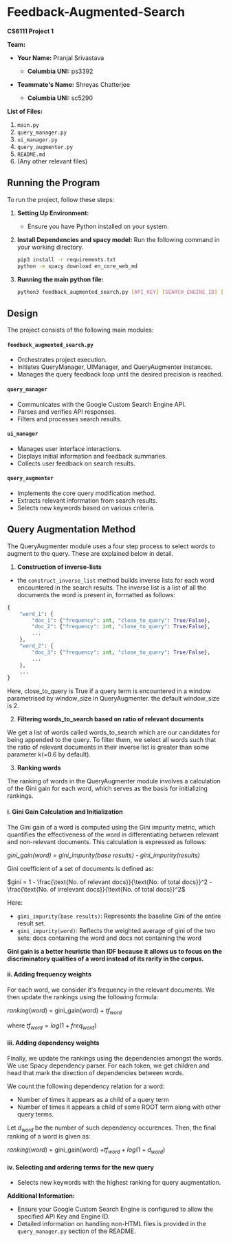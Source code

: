 # Feedback-Augmented-Search
**CS6111 Project 1**

**Team:**

- **Your Name:** Pranjal Srivastava
  - **Columbia UNI:** ps3392

- **Teammate's Name:** Shreyas Chatterjee
  - **Columbia UNI:** sc5290

**List of Files:**
1. `main.py`
2. `query_manager.py`
3. `ui_manager.py`
4. `query_augmenter.py`
5. `README.md`
6. (Any other relevant files)

## Running the Program

To run the project, follow these steps:

1. **Setting Up Environment:**
   - Ensure you have Python installed on your system.

2. **Install Dependencies and spacy model:**
   Run the following command in your working directory.
    ```bash
    pip3 install -r requirements.txt
    python -m spacy download en_core_web_md

3. **Running the main python file:**
    ```bash
    python3 feedback_augmented_search.py [API_KEY] [SEARCH_ENGINE_ID] [TARGET_PRECISION] [INITIAL_QUERY]


## Design

The project consists of the following main modules:

#### `feedback_augmented_search.py`

- Orchestrates project execution.
- Initiates QueryManager, UIManager, and QueryAugmenter instances.
- Manages the query feedback loop until the desired precision is reached.

#### `query_manager`

- Communicates with the Google Custom Search Engine API.
- Parses and verifies API responses.
- Filters and processes search results.

#### `ui_manager`

- Manages user interface interactions.
- Displays initial information and feedback summaries.
- Collects user feedback on search results.

#### `query_augmenter`

- Implements the core query modification method.
- Extracts relevant information from search results.
- Selects new keywords based on various criteria.


## Query Augmentation Method

The QueryAugmenter module uses a four step process to select words to augment to the query. These are explained below in detail.

1. **Construction of inverse-lists**
-  the `construct_inverse_list` method builds inverse lists for each word encountered in the search results. The inverse list is a list of all the documents the word is present in, formatted as follows:

```python
{
    "word_1": {
        "doc_1": {"frequency": int, "close_to_query": True/False},
        "doc_2": {"frequency": int, "close_to_query": True/False},
        ...
    },
    "word_2": {
        "doc_3": {"frequency": int, "close_to_query": True/False},
        ...
    },
    ...
}
```
Here, close_to_query is True if a query term is encountered in a window parametrised by window_size in QueryAugmenter. the default window_size is 2.

2. **Filtering words_to_search based on ratio of relevant documents**

We get a list of words called words_to_search which are our candidates for being appended to the query. To filter them, we select all words such that the ratio of relevant documents in their inverse list is greater than some parameter k(=0.6 by default).

3. **Ranking words**

The ranking of words in the QueryAugmenter module involves a calculation of the Gini gain for each word, which serves as the basis for initializing rankings.

#### i. Gini Gain Calculation and Initialization

The Gini gain of a word is computed using the Gini impurity metric, which quantifies the effectiveness of the word in differentiating between relevant and non-relevant documents. This calculation is expressed as follows:

*gini_gain(word) = gini_impurity(base results) - gini_impurity(results)*

Gini coefficient of a set of documents is defined as: 

$gini = 1 - \frac{\text{No. of relevant docs}}{\text{No. of total docs}}^2 - \frac{\text{No. of irrelevant docs}}{\text{No. of total docs}}^2$

 Here:
 - `gini_impurity(base results)`: Represents the baseline Gini of the entire result set.
 -  `gini_impurity(word)`: Reflects the weighted average of gini of the two sets: docs containing the word and docs not containing the word

**Gini gain is a better heuristic than IDF because it allows us to focus on the discriminatory qualities of a word instead of its rarity in the corpus.**

#### ii. Adding frequency weights
For each word, we consider it's frequency in the relevant documents. We then update the rankings using the following formula:

$ranking(word)$ = gini_gain(word) + $tf_{word}$ 

where $tf_{word} = log(1+freq_{word})$

#### iii. Adding dependency weights
Finally, we update the rankings using the dependencies amongst the words. We use Spacy dependency parser. For each token, we get children and head that mark the direction of dependencies between words.

We count the following dependency relation for a word:
    
- Number of times it appears as a child of a query term
- Number of times it appears a child of some ROOT term along with other query terms.

Let $d_{word}$ be the number of such dependency occurences. Then, the final ranking of a word is given as:

$ranking(word)$ = gini_gain(word) $+ tf_{word} + log(1+d_{word})$

#### iv. Selecting and ordering terms for the new query
   - Selects new keywords with the highest ranking for query augmentation.
<!-- 
**Google Custom Search Engine API Key and Engine ID:**
- **API Key:** [Your API Key]
- **Engine ID:** [Your Engine ID] -->

**Additional Information:**
- Ensure your Google Custom Search Engine is configured to allow the specified API Key and Engine ID.
- Detailed information on handling non-HTML files is provided in the `query_manager.py` section of the README.
